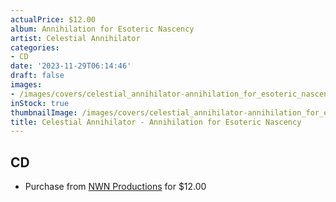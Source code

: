 ```yaml
---
actualPrice: $12.00
album: Annihilation for Esoteric Nascency
artist: Celestial Annihilator
categories:
- CD
date: '2023-11-29T06:14:46'
draft: false
images:
- /images/covers/celestial_annihilator-annihilation_for_esoteric_nascency.jpg
inStock: true
thumbnailImage: /images/covers/celestial_annihilator-annihilation_for_esoteric_nascency-thumb.jpg
title: Celestial Annihilator - Annihilation for Esoteric Nascency
---
```


## CD
* Purchase from [NWN Productions](http://shop.nwnprod.com/index.php?route=product/product&path=93&product_id=43874&sort=pd.name&order=ASC) for $12.00
